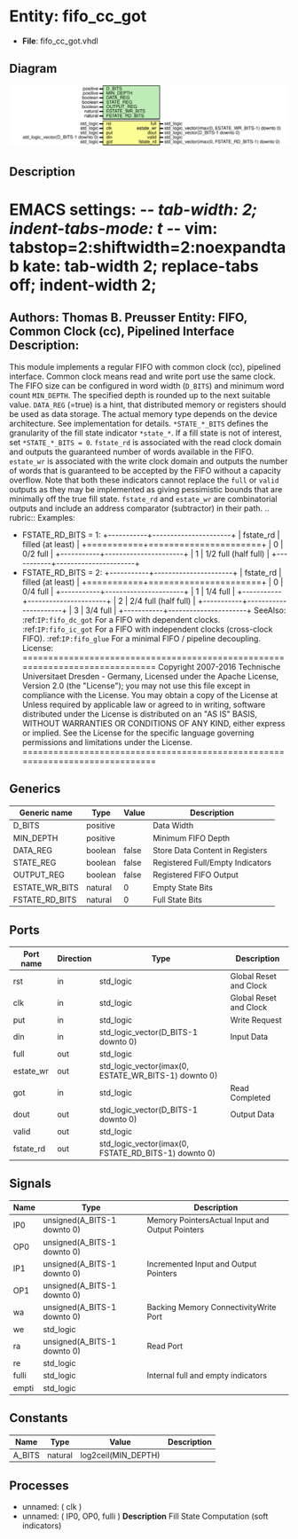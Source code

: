 # Entity: fifo_cc_got

- **File**: fifo_cc_got.vhdl
## Diagram

![Diagram](fifo_cc_got.svg "Diagram")
## Description

EMACS settings: -*-  tab-width: 2; indent-tabs-mode: t -*-
vim: tabstop=2:shiftwidth=2:noexpandtab
kate: tab-width 2; replace-tabs off; indent-width 2;
=============================================================================
Authors:					Thomas B. Preusser
Entity:					FIFO, Common Clock (cc), Pipelined Interface
Description:
-------------------------------------
This module implements a regular FIFO with common clock (cc), pipelined
interface. Common clock means read and write port use the same clock. The
FIFO size can be configured in word width (``D_BITS``) and minimum word count
``MIN_DEPTH``. The specified depth is rounded up to the next suitable value.
``DATA_REG`` (=true) is a hint, that distributed memory or registers should
be used as data storage. The actual memory type depends on the device
architecture. See implementation for details.
``*STATE_*_BITS`` defines the granularity of the fill state indicator
``*state_*``. If a fill state is not of interest, set ``*STATE_*_BITS = 0``.
``fstate_rd`` is associated with the read clock domain and outputs the
guaranteed number of words available in the FIFO. ``estate_wr`` is associated
with the write clock domain and outputs the number of words that is
guaranteed to be accepted by the FIFO without a capacity overflow. Note that
both these indicators cannot replace the ``full`` or ``valid`` outputs as
they may be implemented as giving pessimistic bounds that are minimally off
the true fill state.
``fstate_rd`` and ``estate_wr`` are combinatorial outputs and include an address
comparator (subtractor) in their path.
.. rubric:: Examples:
* FSTATE_RD_BITS = 1:
  +-----------+----------------------+
  | fstate_rd | filled (at least)    |
  +===========+======================+
  |    0      | 0/2 full             |
  +-----------+----------------------+
  |    1      | 1/2 full (half full) |
  +-----------+----------------------+
* FSTATE_RD_BITS = 2:
  +-----------+----------------------+
  | fstate_rd | filled (at least)    |
  +===========+======================+
  |    0      | 0/4 full             |
  +-----------+----------------------+
  |    1      | 1/4 full             |
  +-----------+----------------------+
  |    2      | 2/4 full (half full) |
  +-----------+----------------------+
  |    3      | 3/4 full             |
  +-----------+----------------------+
SeeAlso:
:ref:`IP:fifo_dc_got`
  For a FIFO with dependent clocks.
:ref:`IP:fifo_ic_got`
  For a FIFO with independent clocks (cross-clock FIFO).
:ref:`IP:fifo_glue`
  For a minimal FIFO / pipeline decoupling.
License:
=============================================================================
Copyright 2007-2016 Technische Universitaet Dresden - Germany,
Licensed under the Apache License, Version 2.0 (the "License");
you may not use this file except in compliance with the License.
You may obtain a copy of the License at
Unless required by applicable law or agreed to in writing, software
distributed under the License is distributed on an "AS IS" BASIS,
WITHOUT WARRANTIES OR CONDITIONS OF ANY KIND, either express or implied.
See the License for the specific language governing permissions and
limitations under the License.
=============================================================================
## Generics

| Generic name   | Type     | Value | Description                      |
| -------------- | -------- | ----- | -------------------------------- |
| D_BITS         | positive |       | Data Width                       |
| MIN_DEPTH      | positive |       | Minimum FIFO Depth               |
| DATA_REG       | boolean  | false | Store Data Content in Registers  |
| STATE_REG      | boolean  | false | Registered Full/Empty Indicators |
| OUTPUT_REG     | boolean  | false | Registered FIFO Output           |
| ESTATE_WR_BITS | natural  | 0     | Empty State Bits                 |
| FSTATE_RD_BITS | natural  | 0     | Full State Bits                  |
## Ports

| Port name | Direction | Type                                                 | Description            |
| --------- | --------- | ---------------------------------------------------- | ---------------------- |
| rst       | in        | std_logic                                            | Global Reset and Clock |
| clk       | in        | std_logic                                            | Global Reset and Clock |
| put       | in        | std_logic                                            | Write Request          |
| din       | in        | std_logic_vector(D_BITS-1 downto 0)                  | Input Data             |
| full      | out       | std_logic                                            |                        |
| estate_wr | out       | std_logic_vector(imax(0, ESTATE_WR_BITS-1) downto 0) |                        |
| got       | in        | std_logic                                            | Read Completed         |
| dout      | out       | std_logic_vector(D_BITS-1 downto 0)                  | Output Data            |
| valid     | out       | std_logic                                            |                        |
| fstate_rd | out       | std_logic_vector(imax(0, FSTATE_RD_BITS-1) downto 0) |                        |
## Signals

| Name  | Type                        | Description                                     |
| ----- | --------------------------- | ----------------------------------------------- |
| IP0   | unsigned(A_BITS-1 downto 0) | Memory PointersActual Input and Output Pointers |
| OP0   | unsigned(A_BITS-1 downto 0) |                                                 |
| IP1   | unsigned(A_BITS-1 downto 0) | Incremented Input and Output Pointers           |
| OP1   | unsigned(A_BITS-1 downto 0) |                                                 |
| wa    | unsigned(A_BITS-1 downto 0) | Backing Memory ConnectivityWrite Port           |
| we    | std_logic                   |                                                 |
| ra    | unsigned(A_BITS-1 downto 0) | Read Port                                       |
| re    | std_logic                   |                                                 |
| fulli | std_logic                   | Internal full and empty indicators              |
| empti | std_logic                   |                                                 |
## Constants

| Name   | Type    | Value                | Description |
| ------ | ------- | -------------------- | ----------- |
| A_BITS | natural |  log2ceil(MIN_DEPTH) |             |
## Processes
- unnamed: ( clk )
- unnamed: ( IP0, OP0, fulli )
**Description**
Fill State Computation (soft indicators)

